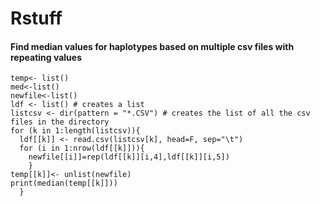 # Rstuff

<h4>Find median values for haplotypes based on multiple csv files with repeating values</h4>

```
temp<- list()
med<-list()
newfile<-list()
ldf <- list() # creates a list
listcsv <- dir(pattern = "*.CSV") # creates the list of all the csv files in the directory
for (k in 1:length(listcsv)){
  ldf[[k]] <- read.csv(listcsv[k], head=F, sep="\t")
  for (i in 1:nrow(ldf[[k]])){
    newfile[[i]]=rep(ldf[[k]][i,4],ldf[[k]][i,5])
    }
temp[[k]]<- unlist(newfile)
print(median(temp[[k]]))
  }
```
